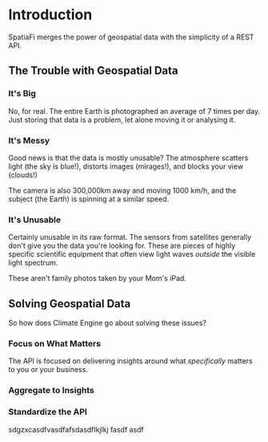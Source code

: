# Introduction

SpatiaFi merges the power of geospatial data with the simplicity of a REST API.

## The Trouble with Geospatial Data

### It's Big

No, for real. The entire Earth is photographed an average of 7 times per day.
Just storing that data is a problem, let alone moving it or analysing it.

### It's Messy

Good news is that the data is mostly unusable?
The atmosphere scatters light (the sky is blue!), distorts images (mirages!),
and blocks your view (clouds!)

The camera is also 300,000km away and moving 1000 km/h, and the subject (the Earth)
is spinning at a similar speed.

### It's Unusable

Certainly unusable in its raw format. The sensors from satellites generally
don't give you the data you're looking for. These are pieces of highly specific
scientific equipment that often view light waves *outside* the visible light spectrum.

These aren't family photos taken by your Mom's iPad.

## Solving Geospatial Data

So how does Climate Engine go about solving these issues?

### Focus on What Matters

The API is focused on delivering insights around what *specifically* matters to
you or your business.

### Aggregate to Insights

### Standardize the API

sdgzxcasdfvasdfafsdasdflkjlkj
fasdf
asdf

